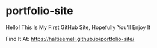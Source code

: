 # portfolio-site
Hello! This Is My First GitHub Site, Hopefully You'll Enjoy It

Find It At: https://haltieemeli.github.io/portfolio-site/